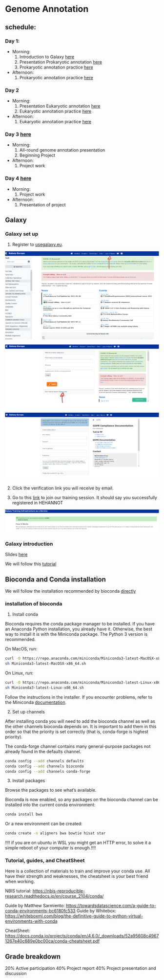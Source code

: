 # Genome Annotation

## schedule:

### Day 1:
* Morning: 
    1. Introduction to Galaxy [here](https://training.galaxyproject.org/training-material/topics/introduction/tutorials/galaxy-intro-short/tutorial.html)
    2. Presentation Prokaryotic annotation [here](proka_annot.md)
    3. Prokaryotic annotation practice [here](proka_annot.md)
* Afternoon: 
    1. Prokaryotic annotation practice [here](proka_annot.md)

### Day 2
* Morning: 
    1. Presentation Eukaryotic annotation [here](euka_annot.md)
    2. Eukaryotic annotation practice [here](euka_annot.md)
* Afternoon: 
    1. Eukaryotic annotation practice [here](euka_annot.md)

### Day 3 [here](project.md)
* Morning: 
    1. All-round genome annotation presentation
    2. Beginning Project
* Afternoon: 
    1. Project work

### Day 4 [here](project.md)
* Morning: 
    1. Project work
* Afternoon: 
    1. Presentation of project

## Galaxy

### Galaxy set up

1. Register to [usegalaxy.eu](http://usegalaxy.eu/).

![Galaxy1](../figures/Galaxy1.png)

![Galaxy2](../figures/Galaxy2.png)

![Galaxy3](../figures/Galaxy3.png)

2. Click the verification link you will receive by email.

3. Go to this [link](https://usegalaxy.eu/join-training/hehannot/) to join our training session. 
It should say you successfully registered in HEHANNOT

![Galaxy4](../figures/Galaxy4.png)

### Galaxy introduction

Slides [here](https://training.galaxyproject.org/training-material/topics/introduction/tutorials/galaxy-intro-short/slides.html#1)

We will follow this [tutorial](https://training.galaxyproject.org/training-material/topics/introduction/tutorials/galaxy-intro-short/tutorial.html)

## Bioconda and Conda installation

We will follow the installation recommended by bioconda [directly](https://bioconda.github.io/user/install.html)

### installation of bioconda

1. Install conda

Bioconda requires the conda package manager to be installed. If you have an Anaconda Python installation, you already have it. Otherwise, the best way to install it is with the Miniconda package. The Python 3 version is recommended.

On MacOS, run:

```bash
curl -O https://repo.anaconda.com/miniconda/Miniconda3-latest-MacOSX-x86_64.sh
sh Miniconda3-latest-MacOSX-x86_64.sh
```

On Linux, run:

```bash
curl -O https://repo.anaconda.com/miniconda/Miniconda3-latest-Linux-x86_64.sh
sh Miniconda3-latest-Linux-x86_64.sh
```

Follow the instructions in the installer. If you encounter problems, refer to the Miniconda [documentation](https://conda.io/en/latest/miniconda.html).


2. Set up channels

After installing conda you will need to add the bioconda channel as well as the other channels bioconda depends on. It is important to add them in this order so that the priority is set correctly (that is, conda-forge is highest priority).

The conda-forge channel contains many general-purpose packages not already found in the defaults channel.

```bash
conda config --add channels defaults
conda config --add channels bioconda
conda config --add channels conda-forge
```

3. Install packages

Browse the packages to see what’s available.

Bioconda is now enabled, so any packages on the bioconda channel can be installed into the current conda environment:

```bash
conda install bwa
```

Or a new environment can be created:

```bash
conda create -n aligners bwa bowtie hisat star
```

!!!! if you are on ubuntu in WSL you might get an HTTP error, to solve it a simple reboot of your computer is enough.!!!!

### Tutorial, guides, and CheatSheet

Here is a collection of materials to train and improve your conda use. All have their strength and weaknesses, the cheatsheet is your best friend when working.

NBIS tutorial: https://nbis-reproducible-research.readthedocs.io/en/course_2104/conda/

Guide by Matthew Sarmiento: https://towardsdatascience.com/a-guide-to-conda-environments-bc6180fc533
Guide by Whitebox: https://whiteboxml.com/blog/the-definitive-guide-to-python-virtual-environments-with-conda

CheatSheet: https://docs.conda.io/projects/conda/en/4.6.0/_downloads/52a95608c49671267e40c689e0bc00ca/conda-cheatsheet.pdf

## Grade breakdown

20% Active participation
40% Project report
40% Project presentation and discussion